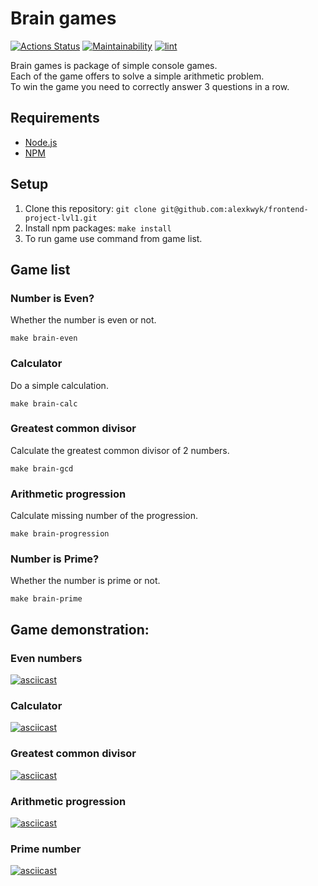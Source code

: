 # Brain games
[![Actions Status](https://github.com/alexkwyk/frontend-project-lvl1/workflows/hexlet-check/badge.svg)](https://github.com/alexkwyk/frontend-project-lvl1/actions)
[![Maintainability](https://api.codeclimate.com/v1/badges/a99a88d28ad37a79dbf6/maintainability)](https://codeclimate.com/github/codeclimate/codeclimate/maintainability)
[![lint](https://github.com/alexkwyk/frontend-project-lvl1/actions/workflows/lint.yml/badge.svg)](https://github.com/alexkwyk/frontend-project-lvl1/actions/workflows/lint.yml)

Brain games is package of simple console games.  
Each of the game offers to solve a simple arithmetic problem.  
To win the game you need to correctly answer 3 questions in a row.  

## Requirements
*  [Node.js](https://nodejs.org/)
*  [NPM](https://www.npmjs.com/)

## Setup
1. Clone this repository: `git clone git@github.com:alexkwyk/frontend-project-lvl1.git`
2. Install npm packages: `make install`
3. To run game use command from game list.
## Game list
### Number is Even?
Whether the number is even or not.
```
make brain-even
```
### Calculator
Do a simple calculation.
```
make brain-calc
```
### Greatest common divisor
Calculate the greatest common divisor of 2 numbers.
```
make brain-gcd
```
### Arithmetic progression
Calculate missing number of the progression.
```
make brain-progression
```
### Number is Prime?
Whether the number is prime or not.  
```
make brain-prime
```
## Game demonstration:
### Even numbers
[![asciicast](https://asciinema.org/a/489042.svg)](https://asciinema.org/a/489042)
### Calculator
[![asciicast](https://asciinema.org/a/489110.svg)](https://asciinema.org/a/489110)
### Greatest common divisor
[![asciicast](https://asciinema.org/a/489157.svg)](https://asciinema.org/a/489157)
### Arithmetic progression
[![asciicast](https://asciinema.org/a/489161.svg)](https://asciinema.org/a/489161)
### Prime number
[![asciicast](https://asciinema.org/a/489166.svg)](https://asciinema.org/a/489166)
